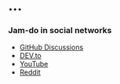 # ...
### Jam-do in social networks

- [GitHub Discussions](https://github.com/orgs/jam-do/discussions)
- [DEV.to](https://dev.to/jam-do)
- [YouTube](https://www.youtube.com/channel/UCtTHp-6Y9qDAQAtKXg12Piw)
- [Reddit](https://www.reddit.com/r/jam_do/)
